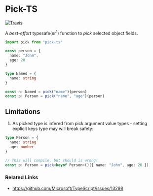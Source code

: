 Pick-TS
=======

[![Travis](https://img.shields.io/travis/lostintime/pick-ts.svg)](https://travis-ci.org/lostintime/pick-ts)

A _best-effort_ typesafe(er<sup>1</sup>) function to _pick_ selected object fields.

```typescript
import pick from "pick-ts"

const person = {
  name: "John",
  age: 20
}

type Named = {
  name: string
}

const n: Named = pick("name")(person)
const p: Person = pick("name", "age")(person)
```


## Limitations

1. As picked type is infered from pick argument value types - setting explicit keys type may will break safety:

```typescript
type Person = {
  name: string
  age: number
}

// This will compile, but should is wrong!
const p: Person = pick<keyof Person>()({ name: "John", age: 20 })
```

### Related Links

  * https://github.com/Microsoft/TypeScript/issues/13298
